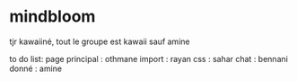 # mindbloom
tjr kawaiiné, tout le groupe est kawaii sauf amine

to do list:
    page principal : othmane
    import         : rayan
    css            : sahar
    chat           : bennani
    donné          : amine
